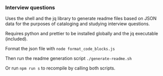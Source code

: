 ### Interview questions

Uses the shell and the jq library to generate readme files based on JSON data for the purposes of cataloging and
studying interview questions.

Requires python and prettier to be installed globally and the jq executable (included).

Format the json file with `node format_code_blocks.js`

Then run the readme generation script `./generate-readme.sh`

Or run `npm run s` to recompile by calling both scripts.
